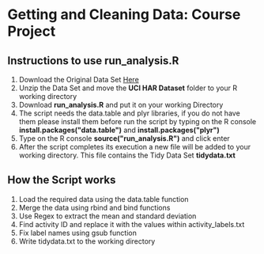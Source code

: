 # Getting and Cleaning Data: Course Project

## Instructions to use  **run_analysis.R**
1. Download the Original Data Set [Here](https://d396qusza40orc.cloudfront.net/getdata%2Fprojectfiles%2FUCI%20HAR%20Dataset.zip)
2. Unzip the Data Set and move the  **UCI HAR Dataset** folder to your R working directory
3. Download  **run_analysis.R** and put it on your working Directory
4. The script needs the data.table and plyr libraries, if you do not have them please install them before run the script by typing on the R console **install.packages("data.table")** and **install.packages("plyr")**
5. Type on the R console  **source("run_analysis.R")** and click enter
6. After the script completes its execution a new file will be added to your working directory. This file contains the Tidy Data Set **tidydata.txt**

## How the Script works
1. Load the required data using the data.table function
2. Merge the data using rbind and bind functions
3. Use Regex to extract the mean and standard deviation 
4. Find activity ID and replace it with the values within activity_labels.txt
5. Fix label names using gsub function
6. Write tidydata.txt to the working directory



